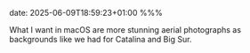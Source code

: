 date: 2025-06-09T18:59:23+01:00
%%%

What I want in macOS are more stunning aerial photographs as backgrounds like we had for Catalina and Big Sur.
